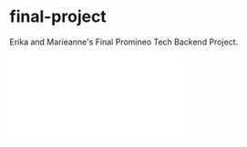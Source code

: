 # final-project
Erika and Marieanne's Final Promineo Tech Backend Project.

![ERD Diagram](erd.pdf "ERD Diagram")